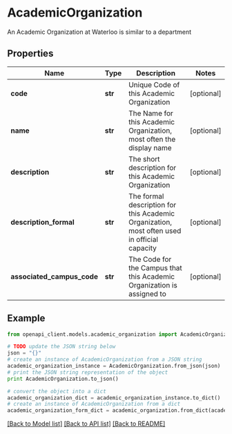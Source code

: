 # AcademicOrganization

An Academic Organization at Waterloo is similar to a department

## Properties

Name | Type | Description | Notes
------------ | ------------- | ------------- | -------------
**code** | **str** | Unique Code of this Academic Organization | [optional] 
**name** | **str** | The Name for this Academic Organization, most often the display name | [optional] 
**description** | **str** | The short description for this Academic Organization | [optional] 
**description_formal** | **str** | The formal description for this Academic Organization, most often used in official capacity | [optional] 
**associated_campus_code** | **str** | The Code for the Campus that this Academic Organization is assigned to | [optional] 

## Example

```python
from openapi_client.models.academic_organization import AcademicOrganization

# TODO update the JSON string below
json = "{}"
# create an instance of AcademicOrganization from a JSON string
academic_organization_instance = AcademicOrganization.from_json(json)
# print the JSON string representation of the object
print AcademicOrganization.to_json()

# convert the object into a dict
academic_organization_dict = academic_organization_instance.to_dict()
# create an instance of AcademicOrganization from a dict
academic_organization_form_dict = academic_organization.from_dict(academic_organization_dict)
```
[[Back to Model list]](../README.md#documentation-for-models) [[Back to API list]](../README.md#documentation-for-api-endpoints) [[Back to README]](../README.md)


